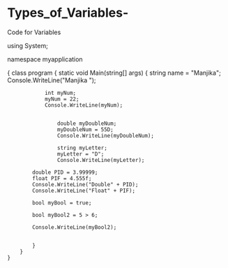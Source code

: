 # Types_of_Variables-
Code for Variables 

using System;

namespace myapplication

{
    class program
    {
        static void Main(string[] args)
        {
            string name = "Manjika";
            Console.WriteLine("Manjika ");


                int myNum;
                myNum = 22;
                Console.WriteLine(myNum);

             
                    double myDoubleNum;
                    myDoubleNum = 55D;
                    Console.WriteLine(myDoubleNum);
                
                    string myLetter;
                    myLetter = "D";
                    Console.WriteLine(myLetter);

            double PID = 3.99999;
            float PIF = 4.555f;
            Console.WriteLine("Double" + PID);
            Console.WriteLine("Float" + PIF);

            bool myBool = true;

            bool myBool2 = 5 > 6;

            Console.WriteLine(myBool2); 


            }
        }
    }


